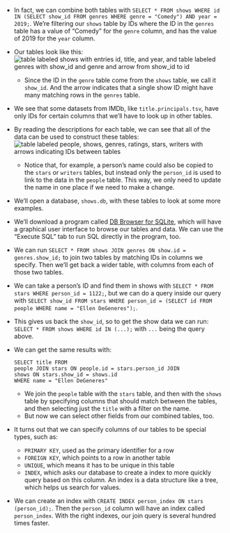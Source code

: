 
*   In fact, we can combine both tables with `SELECT * FROM shows WHERE id IN (SELECT show_id FROM genres WHERE genre = "Comedy") AND year = 2019;`. We’re filtering our `shows` table by IDs where the ID in the `genres` table has a value of “Comedy” for the `genre` column, and has the value of 2019 for the `year` column.
*   Our tables look like this:  
    ![table labeled shows with entries id, title, and year, and table labeled genres with show_id and genre and arrow from show_id to id](https://cs50.harvard.edu/x/2020/notes/7/shows_table_genres_table.png)
    *   Since the ID in the `genre` table come from the `shows` table, we call it `show_id`. And the arrow indicates that a single show ID might have many matching rows in the `genres` table.
*   We see that some datasets from IMDb, like `title.principals.tsv`, have only IDs for certain columns that we’ll have to look up in other tables.
*   By reading the descriptions for each table, we can see that all of the data can be used to construct these tables:  
    ![table labeled people, shows, genres, ratings, stars, writers with arrows indicating IDs between tables](https://cs50.harvard.edu/x/2020/notes/7/imdb_tables.png)
    *   Notice that, for example, a person’s name could also be copied to the `stars` or `writers` tables, but instead only the `person_id` is used to link to the data in the `people` table. This way, we only need to update the name in one place if we need to make a change.
*   We’ll open a database, `shows.db`, with these tables to look at some more examples.
*   We’ll download a program called [DB Browser for SQLite](https://sqlitebrowser.org/dl/), which will have a graphical user interface to browse our tables and data. We can use the “Execute SQL” tab to run SQL directly in the program, too.
*   We can run `SELECT * FROM shows JOIN genres ON show.id = genres.show_id;` to join two tables by matching IDs in columns we specify. Then we’ll get back a wider table, with columns from each of those two tables.
*   We can take a person’s ID and find them in shows with `SELECT * FROM stars WHERE person_id = 1122;`, but we can do a query inside our query with `SELECT show_id FROM stars WHERE person_id = (SELECT id FROM people WHERE name = "Ellen DeGeneres");`.
*   This gives us back the `show_id`, so to get the show data we can run: `SELECT * FROM shows WHERE id IN (...);` with `...` being the query above.
*   We can get the same results with:
    
        SELECT title FROM
        people JOIN stars ON people.id = stars.person_id JOIN
        shows ON stars.show_id = shows.id
        WHERE name = "Ellen DeGeneres"
        
    
    *   We join the `people` table with the `stars` table, and then with the `shows` table by specifying columns that should match between the tables, and then selecting just the `title` with a filter on the name.
    *   But now we can select other fields from our combined tables, too.
*   It turns out that we can specify columns of our tables to be special types, such as:
    *   `PRIMARY KEY`, used as the primary identifier for a row
    *   `FOREIGN KEY`, which points to a row in another table
    *   `UNIQUE`, which means it has to be unique in this table
    *   `INDEX`, which asks our database to create a index to more quickly query based on this column. An index is a data structure like a tree, which helps us search for values.
*   We can create an index with `CREATE INDEX person_index ON stars (person_id);`. Then the `person_id` column will have an index called `person_index`. With the right indexes, our join query is several hundred times faster.
